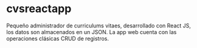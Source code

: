 # cvsreactapp
Pequeño administrador de curriculums vitaes, desarrollado con React JS, los datos son almacenados en un JSON.
La app web cuenta con las operaciones clásicas CRUD de registros.
